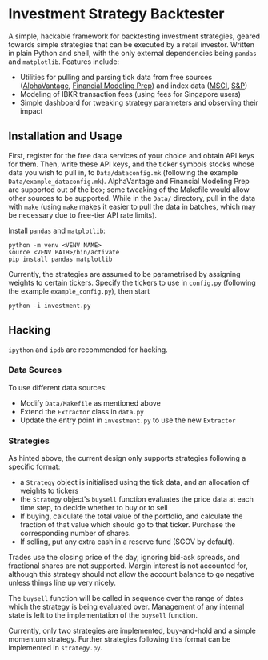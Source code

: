 # Investment Strategy Backtester

A simple, hackable framework for backtesting investment strategies, geared towards simple strategies that can be executed by a retail investor. Written in plain Python and shell, with the only external dependencies being `pandas` and `matplotlib`. Features include:
- Utilities for pulling and parsing tick data from free sources ([AlphaVantage](https://www.alphavantage.co/), [Financial Modeling Prep](https://site.financialmodelingprep.com/)) and index data ([MSCI](https://www.msci.com/indexes), [S&P](https://www.spglobal.com/spdji/en/index-family/equity/us-equity/))
- Modeling of IBKR transaction fees (using fees for Singapore users)
- Simple dashboard for tweaking strategy parameters and observing their impact

## Installation and Usage

First, register for the free data services of your choice and obtain API keys for them. Then, write these API keys, and the ticker symbols stocks whose data you wish to pull in, to `Data/dataconfig.mk` (following the example `Data/example_dataconfig.mk`). AlphaVantage and Financial Modeling Prep are supported out of the box; some tweaking of the Makefile would allow other sources to be supported. While in the `Data/` directory, pull in the data with `make` (using `make` makes it easier to pull the data in batches, which may be necessary due to free-tier API rate limits).

Install `pandas` and `matplotlib`:
```
python -m venv <VENV NAME>
source <VENV PATH>/bin/activate
pip install pandas matplotlib
```

Currently, the strategies are assumed to be parametrised by assigning weights to certain tickers. Specify the tickers to use in `config.py` (following the example `example_config.py`), then start
```
python -i investment.py
```

## Hacking

`ipython` and `ipdb` are recommended for hacking.

### Data Sources

To use different data sources:
- Modify `Data/Makefile` as mentioned above
- Extend the `Extractor` class in `data.py`
- Update the entry point in `investment.py` to use the new `Extractor`

### Strategies

As hinted above, the current design only supports strategies following a specific format:
- a `Strategy` object is initialised using the tick data, and an allocation of weights to tickers
- the `Strategy` object's `buysell` function evaluates the price data at each time step, to decide whether to buy or to sell
- If buying, calculate the total value of the portfolio, and calculate the fraction of that value which should go to that ticker. Purchase the corresponding number of shares.
- If selling, put any extra cash in a reserve fund (SGOV by default).

Trades use the closing price of the day, ignoring bid-ask spreads, and fractional shares are not supported. Margin interest is not accounted for, although this strategy should not allow the account balance to go negative unless things line up very nicely.

The `buysell` function will be called in sequence over the range of dates which the strategy is being evaluated over. Management of any internal state is left to the implementation of the `buysell` function.

Currently, only two strategies are implemented, buy-and-hold and a simple momentum strategy. Further strategies following this format can be implemented in `strategy.py`.

